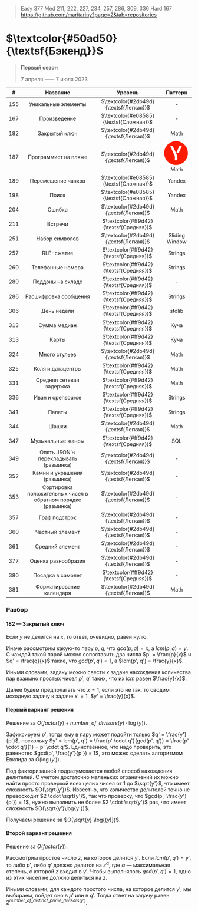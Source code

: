 > Easy 377
> Med 211, 222, 227, 234, 257, 286, 309, 336
> Hard 167
> https://github.com/maritariny?page=2&tab=repositories

# $\textcolor{#50ad50}{\textsf{Бэкенд}}$
> **Первый сезон**
> 
> 7 апреля ⸺ 7 июля 2023

|  #  |                           Название                           |                 Уровень                 |                      Паттерн                      |
|:---:|:------------------------------------------------------------:|:---------------------------------------:|:-------------------------------------------------:|
| 155 |                     Уникальные элементы                      | $\textcolor{#2db49d}{\textsf{Легкая}}$  |                         -                         |
| 167 |                         Произведение                         | $\textcolor{#e08585}{\textsf{Сложная}}$ |                         -                         |
| 182 |                        Закрытый ключ                         | $\textcolor{#2db49d}{\textsf{Легкая}}$  |                       Math                        |
| 187 |                     Программист на пляже                     | $\textcolor{#2db49d}{\textsf{Легкая}}$  | <html><img src="./res/YDX-token.png"></html> Math |
| 189 |                      Перемещение чанков                      | $\textcolor{#e08585}{\textsf{Сложная}}$  |                      Yandex                       |
| 198 |                            Поиск                             | $\textcolor{#e08585}{\textsf{Сложная}}$  |                      Yandex                       |
| 204 |                            Ошибка                            | $\textcolor{#2db49d}{\textsf{Легкая}}$  |                       Math                        |
| 211 |                           Встречи                            | $\textcolor{#ff9d42}{\textsf{Средняя}}$ |                                                   |
| 251 |                        Набор символов                        | $\textcolor{#2db49d}{\textsf{Легкая}}$  |                  Sliding Window                   |
| 257 |                          RLE-сжатие                          | $\textcolor{#ff9d42}{\textsf{Средняя}}$|                      Strings                      |
| 260 |                      Телефонные номера                       | $\textcolor{#ff9d42}{\textsf{Средняя}}$|                      Strings                      |
| 280 |                      Поддоны на складе                       | $\textcolor{#ff9d42}{\textsf{Средняя}}$|                         -                         |
| 286 |                    Расшифровка сообщения                     | $\textcolor{#ff9d42}{\textsf{Средняя}}$|                      Strings                      |
| 306 |                         День недели                          | $\textcolor{#ff9d42}{\textsf{Средняя}}$|                      stdlib                       |
| 313 |                         Сумма медиан                         | $\textcolor{#ff9d42}{\textsf{Средняя}}$|                       Куча                        |
| 313 |                            Карты                             | $\textcolor{#ff9d42}{\textsf{Средняя}}$|                       Куча                        |
| 324 |                        Много стульев                         | $\textcolor{#2db49d}{\textsf{Легкая}}$  |                       Math                        |
| 325 |                      Коля и датацентры                       | $\textcolor{#ff9d42}{\textsf{Средняя}}$  |                       Math                        |
| 331 |                   Средняя сетевая задержка                   | $\textcolor{#ff9d42}{\textsf{Средняя}}$  |                       Math                        |
| 336 |                      Иван и opensource                       | $\textcolor{#ff9d42}{\textsf{Средняя}}$  |                      Strings                      |
| 341 |                            Палеты                            | $\textcolor{#ff9d42}{\textsf{Средняя}}$  |                      Strings                      |
| 344 |                            Шашки                             | $\textcolor{#2db49d}{\textsf{Легкая}}$  |                       Math                        |
| 347 |                      Музыкальные жанры                       | $\textcolor{#ff9d42}{\textsf{Средняя}}$  |                        SQL                        |
| 349 |            Опять JSON’ы перекладывать (разминка)             | $\textcolor{#2db49d}{\textsf{Легкая}}$  |                         -                         |
| 352 |                 Камни и украшения (разминка)                 | $\textcolor{#2db49d}{\textsf{Легкая}}$  |                         -                         |
| 353 | Сортировка положительных чисел в обратном порядке (разминка) | $\textcolor{#2db49d}{\textsf{Легкая}}$  |                         -                         |
| 357 |                        Граф подстрок                         | $\textcolor{#2db49d}{\textsf{Легкая}}$  |                         -                         |
| 360 |                       Частный элемент                        | $\textcolor{#2db49d}{\textsf{Легкая}}$  |                         -                         |
| 361 |                       Средний элемент                        | $\textcolor{#2db49d}{\textsf{Легкая}}$  |                         -                         |
| 377 |                     Оценка разнообразия                      | $\textcolor{#2db49d}{\textsf{Легкая}}$  |                         -                         |
| 380 |                      Посадка в самолет                       | $\textcolor{#ff9d42}{\textsf{Средняя}}$  |                         -                         |
| 381 |                   Форматирование календаря                   | $\textcolor{#2db49d}{\textsf{Легкая}}$  |                       Math                        |


### Разбор
#### 182 — Закрытый ключ
Если $y$ не делится на $x$, то ответ, очевидно, равен нулю.


Иначе рассмотрим какую-то пару $p$, $q$, что $gcd(p, q) = x$, а $lcm(p, q) = y$. С каждой такой парой можно сопоставить два числа $p' = \frac{p}{x}$ и $q' = \frac{q}{x}$ такие, что $gcd(p', q') = 1$, а $lcm(p', q') = \frac{y}{x}$.


Иными словами, задачу можно свести к задаче нахождения количества пар взаимно простых чисел $p'$, $q'$ таких, что их $lcm$ равен $\frac{y}{x}$.


Далее будем предполагать что $x = 1$, если это не так, то сводим исходную задачу к задаче $x' = 1$, $y' = \frac{y}{x}$.


#### Первый вариант решения

Решение за $O(factor(y) + number\_of\_divisors(y) \cdot \log{(y}))$.


Зафиксируем $p'$, тогда ему в пару может подойти только $q' = \frac{y'}{p'}$, поскольку $y' = lcm(p', q') = \frac{p' \cdot q'}{gcd(p', q')} = \frac{p' \cdot q'}{1} = p' \cdot q'$. Единственное, что надо проверить, это равенство $gcd(p', \frac{y'}{p'}) = 1$, это можно сделать алгоритмом Евклида за $O(\log{(y')})$.


Под факторизацией подразумевается любой способ нахождения делителей. С учетом достаточно маленьких ограничений их можно найти просто проверкой всех целых чисел от $1$ до $\sqrt{y'}$, что имеет сложность $O(\sqrt{y'})$. Известно, что количество делителей точно не превосходит $2 \cdot \sqrt{y'}$, так что проверку, что $gcd(p', \frac{y'}{p'}) = 1$, нужно выполнить не более $2 \cdot \sqrt{y'}$ раз, что имеет сложность $O(\sqrt{y'}\log{y'})$.


Получаем решение за $O(\sqrt{y} \log{(y)})$.

#### Второй вариант решения

Решение за $O(factor(y))$.


Рассмотрим простое число $z$, на которое делится $y'$. Если $lcm(p', q') = y'$, то либо $p'$, либо $q'$ должно делится на $z^{\alpha}$, где $\alpha$ — максимальная степень, с которой $z$ входит в $y'$. Чтобы выполнялось $gcd(p', q') = 1$, одно из этих чисел не должно делиться на $z$.


Иными словами, для каждого простого числа, на которое делится $y'$, мы выбираем, пойдет оно в $p'$ или в $q'$. Тогда ответ на задачу равен $2^{number\_of\_distinct\_prime\_divisors(y')}$.